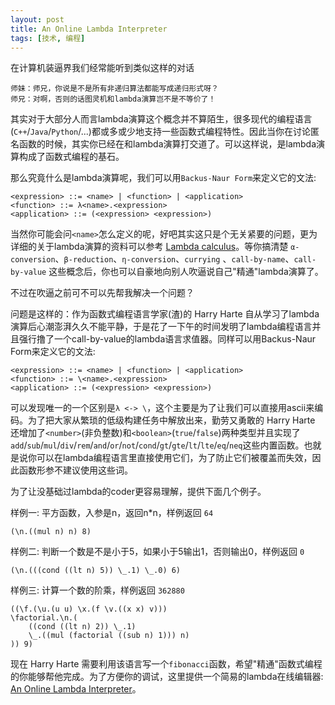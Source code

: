 ```yaml
---
layout: post
title: An Online Lambda Interpreter
tags: [技术, 编程]
---
```



在计算机装逼界我们经常能听到类似这样的对话
```
师妹：师兄，你说是不是所有非递归算法都能写成递归形式呀？
师兄：对啊，否则的话图灵机和lambda演算岂不是不等价了！
```

其实对于大部分人而言lambda演算这个概念并不算陌生，很多现代的编程语言(`C++`/`Java`/`Python`/...)都或多或少地支持一些函数式编程特性。因此当你在讨论匿名函数的时候，其实你已经在和lambda演算打交道了。可以这样说，是lambda演算构成了函数式编程的基石。

<!--more-->

那么究竟什么是lambda演算呢，我们可以用`Backus-Naur Form`来定义它的文法:

```
<expression> ::= <name> | <function> | <application>
<function> ::= λ<name>.<expression>
<application> ::= (<expression> <expression>)
```

当然你可能会问`<name>`怎么定义的呢，好吧其实这只是个无关紧要的问题，更为详细的关于lambda演算的资料可以参考 [Lambda calculus](https://en.wikipedia.org/wiki/Lambda_calculus)。等你搞清楚 `α-conversion`、`β-reduction`、`η-conversion`、`currying`
、`call-by-name`、`call-by-value` 这些概念后，你也可以自豪地向别人吹逼说自己"精通"lambda演算了。

不过在吹逼之前可不可以先帮我解决一个问题？

问题是这样的：作为函数式编程语言学家(渣)的 Harry Harte 自从学习了lambda演算后心潮澎湃久久不能平静，于是花了一下午的时间发明了lambda编程语言并且强行撸了一个call-by-value的lambda语言求值器。同样可以用Backus-Naur Form来定义它的文法:

```
<expression> ::= <name> | <function> | <application>
<function> ::= \<name>.<expression>
<application> ::= (<expression> <expression>)
```

可以发现唯一的一个区别是`λ <-> \`，这个主要是为了让我们可以直接用ascii来编码。为了把大家从繁琐的低级构建任务中解放出来，勤劳又勇敢的 Harry Harte 还增加了`<number>`(非负整数)和`<boolean>`(`true`/`false`)两种类型并且实现了`add`/`sub`/`mul`/`div`/`rem`/`and`/`or`/`not`/`cond`/`gt`/`gte`/`lt`/`lte`/`eq`/`neq`这些内置函数。也就是说你可以在lambda编程语言里直接使用它们，为了防止它们被覆盖而失效，因此函数形参不建议使用这些词。

为了让没基础过lambda的coder更容易理解，提供下面几个例子。

样例一: 平方函数，入参是n，返回n*n，样例返回 `64`
```
(\n.((mul n) n) 8)
```

样例二: 判断一个数是不是小于5，如果小于5输出1，否则输出0，样例返回 `0`
```
(\n.(((cond ((lt n) 5)) \_.1) \_.0) 6)
```

样例三: 计算一个数的阶乘，样例返回 `362880`
```
((\f.(\u.(u u) \x.(f \v.((x x) v)))
\factorial.\n.(
    ((cond ((lt n) 2)) \_.1)
    \_.((mul (factorial ((sub n) 1))) n)
)) 9)
```

现在 Harry Harte 需要利用该语言写一个`fibonacci`函数，希望"精通"函数式编程的你能够帮他完成。为了方便你的调试，这里提供一个简易的lambda在线编辑器: [An Online Lambda Interpreter](https://rbee3u.github.io/lambda-qlcoder/editor.html)。

